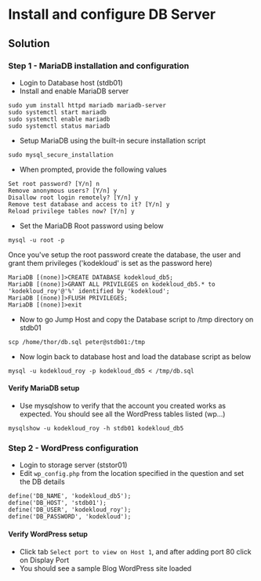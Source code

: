 # Install and configure DB Server
## Solution
### Step 1 - MariaDB installation and configuration
* Login to Database host (stdb01)
* Install and enable MariaDB server
```
sudo yum install httpd mariadb mariadb-server 
sudo systemctl start mariadb
sudo systemctl enable mariadb
sudo systemctl status mariadb
```
* Setup MariaDB using the built-in secure installation script
```
sudo mysql_secure_installation
```
* When prompted, provide the following values
```
Set root password? [Y/n] n
Remove anonymous users? [Y/n] y
Disallow root login remotely? [Y/n] y
Remove test database and access to it? [Y/n] y
Reload privilege tables now? [Y/n] y
```
* Set the MariaDB Root password using below
```
mysql -u root -p
```
Once you've setup the root password create the database, the user and grant them privileges ('kodekloud' is set as the password here)
```
MariaDB [(none)]>CREATE DATABASE kodekloud_db5;
MariaDB [(none)]>GRANT ALL PRIVILEGES on kodekloud_db5.* to 'kodekloud_roy'@'%' identified by 'kodekloud';
MariaDB [(none)]>FLUSH PRIVILEGES;
MariaDB [(none)]>exit
```
* Now to go Jump Host and copy the Database script to /tmp directory on stdb01
```
scp /home/thor/db.sql peter@stdb01:/tmp
```
* Now login back to database host and load the database script as below
```
mysql -u kodekloud_roy -p kodekloud_db5 < /tmp/db.sql
```
#### Verify MariaDB setup
* Use mysqlshow to verify that the account you created works as expected. You should see all the WordPress tables listed (wp...)
```
mysqlshow -u kodekloud_roy -h stdb01 kodekloud_db5
```

### Step 2 - WordPress configuration
* Login to storage server (ststor01)
* Edit `wp_config.php` from the location specified in the question and set the DB details
```
define('DB_NAME', 'kodekloud_db5');
define('DB_HOST', 'stdb01');
define('DB_USER', 'kodekloud_roy');
define('DB_PASSWORD', 'kodekloud');
```
#### Verify WordPress setup
* Click tab `Select port to view on Host 1`, and after adding port 80 click on Display Port
* You should see a sample Blog WordPress site loaded